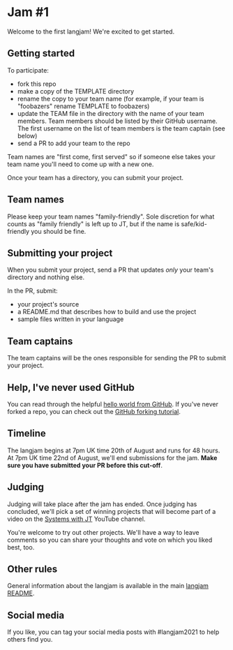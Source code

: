 # Jam #1

Welcome to the first langjam! We're excited to get started.

## Getting started

To participate:
* fork this repo
* make a copy of the TEMPLATE directory
* rename the copy to your team name (for example, if your team is "foobazers" rename TEMPLATE to foobazers)
* update the TEAM file in the directory with the name of your team members. Team members should be listed by their GitHub username. The first username on the list of team members is the team captain (see below)
* send a PR to add your team to the repo

Team names are "first come, first served" so if someone else takes your team name you'll need to come up with a new one.

Once your team has a directory, you can submit your project.

## Team names

Please keep your team names "family-friendly". Sole discretion for what counts as "family friendly" is left up to JT, but if the name is safe/kid-friendly you should be fine.

## Submitting your project

When you submit your project, send a PR that updates *only* your team's directory and nothing else. 

In the PR, submit:
* your project's source
* a README.md that describes how to build and use the project
* sample files written in your language

## Team captains

The team captains will be the ones responsible for sending the PR to submit your project.

## Help, I've never used GitHub

You can read through the helpful [hello world from GitHub](https://guides.github.com/activities/hello-world/). If you've never forked a repo, you can check out the [GitHub forking tutorial](https://docs.github.com/en/get-started/quickstart/fork-a-repo).

## Timeline

The langjam begins at 7pm UK time 20th of August and runs for 48 hours. At 7pm UK time 22nd of August, we'll end submissions for the jam. **Make sure you have submitted your PR before this cut-off**.

## Judging

Judging will take place after the jam has ended. Once judging has concluded, we'll pick a set of winning projects that will become part of a video on the [Systems with JT](https://www.youtube.com/user/giard321) YouTube channel.

You're welcome to try out other projects. We'll have a way to leave comments so you can share your thoughts and vote on which you liked best, too.

## Other rules

General information about the langjam is available in the main [langjam README](https://github.com/langjam/langjam/blob/main/README.md).

## Social media

If you like, you can tag your social media posts with #langjam2021 to help others find you.